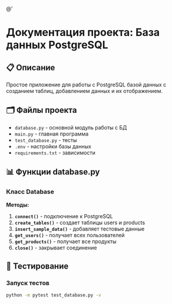 @'
# Документация проекта: База данных PostgreSQL

## 📋 Описание
Простое приложение для работы с PostgreSQL базой данных с созданием таблиц, добавлением данных и их отображением.

## 🗂️ Файлы проекта
- `database.py` - основной модуль работы с БД
- `main.py` - главная программа
- `test_database.py` - тесты
- `.env` - настройки базы данных
- `requirements.txt` - зависимости

## 📊 Функции database.py

### Класс Database

**Методы:**

1. **`connect()`** - подключение к PostgreSQL
2. **`create_tables()`** - создает таблицы users и products
3. **`insert_sample_data()`** - добавляет тестовые данные
4. **`get_users()`** - получает всех пользователей
5. **`get_products()`** - получает все продукты
6. **`close()`** - закрывает соединение

## 🧪 Тестирование

### Запуск тестов
```bash
python -m pytest test_database.py -v
